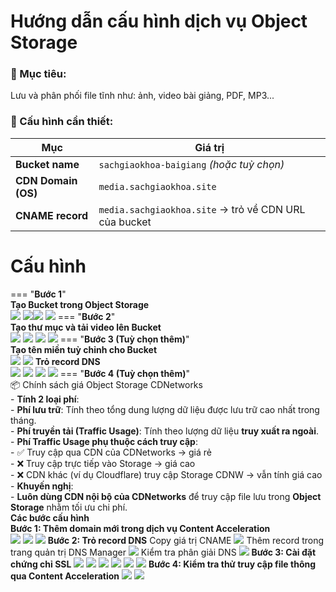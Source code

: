 # Hướng dẫn cấu hình dịch vụ Object Storage

### 🎯 Mục tiêu:
Lưu và phân phối file tĩnh như: ảnh, video bài giảng, PDF, MP3...
### 🔧 Cấu hình cần thiết:

| Mục                 | Giá trị                                               |
| ------------------- | ----------------------------------------------------- |
| **Bucket name**     | `sachgiaokhoa-baigiang` _(hoặc tuỳ chọn)_             |
| **CDN Domain (OS)** | `media.sachgiaokhoa.site`                             |
| **CNAME record**    | `media.sachgiaokhoa.site` → trỏ về CDN URL của bucket |

# Cấu hình  
=== "**Bước 1**"  
	**Tạo Bucket trong Object Storage**  
	![](assets/images/cau-hinh-object-storage/1.jpg)
	![](assets/images/cau-hinh-object-storage/3.jpg)![](assets/images/cau-hinh-object-storage/4.jpg)
	![](assets/images/cau-hinh-object-storage/5.jpg)
=== "**Bước 2**"  
	**Tạo thư mục và tải video lên Bucket**  
	![](assets/images/cau-hinh-object-storage/6.jpg)
	![](assets/images/cau-hinh-object-storage/7.jpg)
	![](assets/images/cau-hinh-object-storage/8.jpg)
	![](assets/images/cau-hinh-object-storage/9.jpg)
=== "**Bước 3 (Tuỳ chọn thêm)**"  
	**Tạo tên miền tuỳ chỉnh cho Bucket**  
	![](assets/images/cau-hinh-object-storage/10.jpg)
	![](assets/images/cau-hinh-object-storage/11.jpg)
	**Trỏ record DNS**  
	![](assets/images/cau-hinh-object-storage/12.jpg)
	![](assets/images/cau-hinh-object-storage/13.jpg)
	![](assets/images/cau-hinh-object-storage/14.jpg)
	![](assets/images/cau-hinh-object-storage/15.jpg)
=== "**Bước 4 (Tuỳ chọn thêm)**"  
	📦 Chính sách giá Object Storage CDNetworks  
	  - **Tính 2 loại phí**:  
	    - **Phí lưu trữ**: Tính theo tổng dung lượng dữ liệu được lưu trữ cao nhất trong tháng.  
	    - **Phí truyền tải (Traffic Usage)**: Tính theo lượng dữ liệu **truy xuất ra ngoài**.  
	 - **Phí Traffic Usage phụ thuộc cách truy cập**:  
	    - ✅ Truy cập qua CDN của CDNetworks → giá rẻ  
	    - ❌ Truy cập trực tiếp vào Storage → giá cao  
	    - ❌ CDN khác (ví dụ Cloudflare) truy cập Storage CDNW → vẫn tính giá cao  
	 - **Khuyến nghị**:  
	    - **Luôn dùng CDN nội bộ của CDNetworks** để truy cập file lưu trong **Object Storage** nhằm tối ưu chi phí.  
	**Các bước cấu hình**  
	**Bước 1: Thêm domain mới trong dịch vụ Content Acceleration**  
	![](assets/images/cau-hinh-object-storage/16.jpg)
	![](assets/images/cau-hinh-object-storage/17.jpg)
	![](assets/images/cau-hinh-object-storage/18.jpg)
	**Bước 2: Trỏ record DNS**
	Copy giá trị CNAME
	![](assets/images/cau-hinh-object-storage/19.jpg)
	Thêm record trong trang quản trị DNS Manager
	![](assets/images/cau-hinh-object-storage/20.jpg)
	Kiểm tra phân giải DNS
	![](assets/images/cau-hinh-object-storage/21.jpg)
	**Bước 3: Cài đặt chứng chỉ SSL**
	![](assets/images/cau-hinh-object-storage/22.jpg)
	![](assets/images/cau-hinh-object-storage/23.jpg)
	![](assets/images/cau-hinh-object-storage/24.jpg)
	![](assets/images/cau-hinh-object-storage/25.jpg)
	![](assets/images/cau-hinh-object-storage/26.jpg)
	![](assets/images/cau-hinh-object-storage/27.jpg)
	**Bước 4: Kiểm tra thử truy cập file thông qua Content Acceleration**
	![](assets/images/cau-hinh-object-storage/29.jpg)
	![](assets/images/cau-hinh-object-storage/28.jpg)